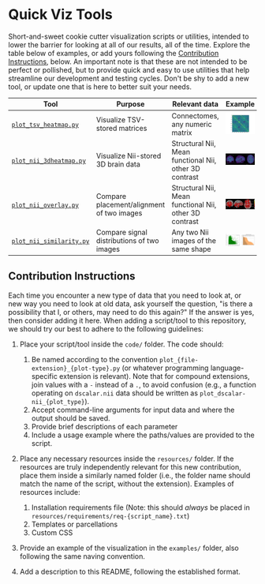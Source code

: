 # Quick Viz Tools
Short-and-sweet cookie cutter visualization scripts or utilities, intended to lower the barrier for looking at all of our results, all of the time. Explore the table below of examples, or add yours following the [Contribution Instructions](#Contribution-Instructions), below. An important note is that these are not intended to be perfect or pollished, but to provide quick and easy to use utilities that help streamline our development and testing cycles. Don't be shy to add a new tool, or update one that is here to better suit your needs.

| Tool | Purpose | Relevant data | Example |
|------|---------|---------------|---------|
| [`plot_tsv_heatmap.py`](./code/plot_tsv_heatmap.py)  | Visualize TSV-stored matrices  | Connectomes, any numeric matrix | ![plot_tsv_heatmap example](./examples/plot_tsv_heatmap.png)  |
| [`plot_nii_3dheatmap.py`](./code/plot_nii_3dheatmap.py)  | Visualize Nii-stored 3D brain data  | Structural Nii, Mean functional Nii, other 3D contrast | ![plot_nii_3dheatmap example](./examples/plot_nii_3dheatmap.png)  |
| [`plot_nii_overlay.py`](./code/plot_nii_overlay.py)  | Compare placement/alignment of two images  | Structural Nii, Mean functional Nii, other 3D contrast | ![plot_nii_overlay example](./examples/plot_nii_overlay.png)  |
| [`plot_nii_similarity.py`](./code/plot_nii_similarity.py)  | Compare signal distributions of two images  | Any two Nii images of the same shape | ![plot_nii_similarity example](./examples/plot_nii_similarity.png)  |


## Contribution Instructions
Each time you encounter a new type of data that you need to look at, or new way you need to look at old data, ask yourself the question, "is there a possibility that I, or others, may need to do this again?" If the answer is yes, then consider adding it here. When adding a script/tool to this repository, we should try our best to adhere to the following guidelines:

1. Place your script/tool inside the `code/` folder. The code should:
   1. Be named according to the convention `plot_{file-extension}_{plot-type}.py` (or whatever programming language-specific extension is relevant). Note that for compound extensions, join values with a `-` instead of a `.`, to avoid confusion (e.g., a function operating on `dscalar.nii` data should be written as `plot_dscalar-nii_{plot_type}`). 
   2. Accept command-line arguments for input data and where the output should be saved.
   3. Provide brief descriptions of each parameter
   4. Include a usage example where the paths/values are provided to the script.

2. Place any necessary resources inside the `resources/` folder. If the resources are truly independently relevant for this new contribution, place them inside a similarly named folder (i.e., the folder name should match the name of the script, without the extension). Examples of resources include:
   1. Installation requirements file (Note: this should *always* be placed in `resources/requirements/req-{script_name}.txt`)
   2. Templates or parcellations
   3. Custom CSS

3. Provide an example of the visualization in the `examples/` folder, also following the same naving convention.

4. Add a description to this README, following the established format.

